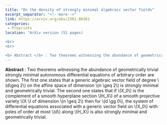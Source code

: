 ```yaml
---
title: "On the density of strongly minimal algebraic vector fields"
excerpt_separator: "<!--more-->"
link: https://arxiv.org/abs/2301.06362
categories:
 - Preprints
location: "ArXiv version (51 pages)

<br>
<br>

<b> Abstract </b> : Two theorems witnessing the abundance of geometrically trivial strongly minimal autonomous differential equations of arbitrary order are shown. The first one states that a generic algebraic vector field of degree \\(d\geq 2\\)  on the affine space of dimension \\(n \geq 2\\) is strongly minimal and geometrically trivial. The second one states that if \\(X_0\\) is the complement of a smooth hyperplane section \\(H_X\\) of a smooth projective variety \\(X \\) of dimension \\(n \geq 2\\) then for \\(d \gg 0\\), the system of differential equations associated with a generic vector field on \\(X_0\\) with poles of order at most \\(d\\) along \\(H_X\\) is also strongly minimal and geometrically trivial. "
---
```


<b> Abstract </b> :   Two theorems witnessing the abundance of geometrically trivial strongly minimal autonomous differential equations of arbitrary order are shown. The first one states that a generic algebraic vector field of degree \\(d\geq 2\\)  on the affine space of dimension \\(n \geq 2\\) is strongly minimal and geometrically trivial. The second one states that if \\(X_0\\) is the complement of a smooth hyperplane section \\(H_X\\) of a smooth projective variety \\(X \\) of dimension \\(n \geq 2\\) then for \\(d \gg 0\\), the system of differential equations associated with a generic vector field on \\(X_0\\) with poles of order at most \\(d\\) along \\(H_X\\) is also strongly minimal and geometrically trivial. 
